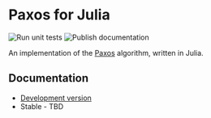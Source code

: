 # Paxos for Julia

![Run unit tests](https://github.com/hargettp/Paxos.jl/workflows/Run%20unit%20tests/badge.svg)
![Publish documentation](https://github.com/hargettp/Paxos.jl/workflows/Publish%20documentation/badge.svg)

An implementation of the [Paxos](https://en.wikipedia.org/wiki/Paxos_%28computer_science%29) algorithm, written in Julia.

## Documentation

* [Development version](https://hargettp.github.io/Paxos.jl/dev)
* Stable - TBD
